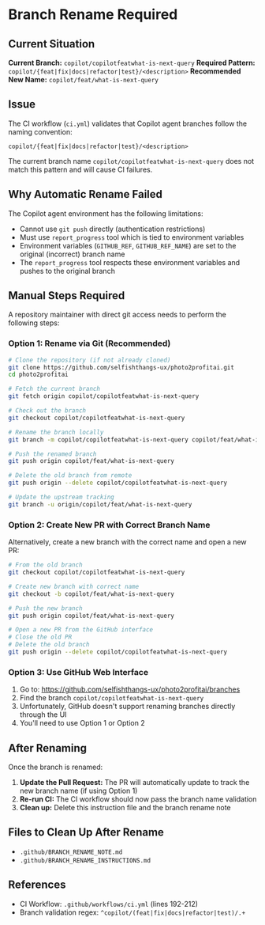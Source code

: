 # Branch Rename Required

## Current Situation

**Current Branch:** `copilot/copilotfeatwhat-is-next-query`
**Required Pattern:** `copilot/{feat|fix|docs|refactor|test}/<description>`
**Recommended New Name:** `copilot/feat/what-is-next-query`

## Issue

The CI workflow (`ci.yml`) validates that Copilot agent branches follow the naming convention:
```
copilot/{feat|fix|docs|refactor|test}/<description>
```

The current branch name `copilot/copilotfeatwhat-is-next-query` does not match this pattern and will cause CI failures.

## Why Automatic Rename Failed

The Copilot agent environment has the following limitations:
- Cannot use `git push` directly (authentication restrictions)
- Must use `report_progress` tool which is tied to environment variables
- Environment variables (`GITHUB_REF`, `GITHUB_REF_NAME`) are set to the original (incorrect) branch name
- The `report_progress` tool respects these environment variables and pushes to the original branch

## Manual Steps Required

A repository maintainer with direct git access needs to perform the following steps:

### Option 1: Rename via Git (Recommended)

```bash
# Clone the repository (if not already cloned)
git clone https://github.com/selfishthangs-ux/photo2profitai.git
cd photo2profitai

# Fetch the current branch
git fetch origin copilot/copilotfeatwhat-is-next-query

# Check out the branch
git checkout copilot/copilotfeatwhat-is-next-query

# Rename the branch locally
git branch -m copilot/copilotfeatwhat-is-next-query copilot/feat/what-is-next-query

# Push the renamed branch
git push origin copilot/feat/what-is-next-query

# Delete the old branch from remote
git push origin --delete copilot/copilotfeatwhat-is-next-query

# Update the upstream tracking
git branch -u origin/copilot/feat/what-is-next-query
```

### Option 2: Create New PR with Correct Branch Name

Alternatively, create a new branch with the correct name and open a new PR:

```bash
# From the old branch
git checkout copilot/copilotfeatwhat-is-next-query

# Create new branch with correct name
git checkout -b copilot/feat/what-is-next-query

# Push the new branch
git push origin copilot/feat/what-is-next-query

# Open a new PR from the GitHub interface
# Close the old PR
# Delete the old branch
git push origin --delete copilot/copilotfeatwhat-is-next-query
```

### Option 3: Use GitHub Web Interface

1. Go to: https://github.com/selfishthangs-ux/photo2profitai/branches
2. Find the branch `copilot/copilotfeatwhat-is-next-query`
3. Unfortunately, GitHub doesn't support renaming branches directly through the UI
4. You'll need to use Option 1 or Option 2

## After Renaming

Once the branch is renamed:

1. **Update the Pull Request:** The PR will automatically update to track the new branch name (if using Option 1)
2. **Re-run CI:** The CI workflow should now pass the branch name validation
3. **Clean up:** Delete this instruction file and the branch rename note

## Files to Clean Up After Rename

- `.github/BRANCH_RENAME_NOTE.md`
- `.github/BRANCH_RENAME_INSTRUCTIONS.md`

## References

- CI Workflow: `.github/workflows/ci.yml` (lines 192-212)
- Branch validation regex: `^copilot/(feat|fix|docs|refactor|test)/.+`
